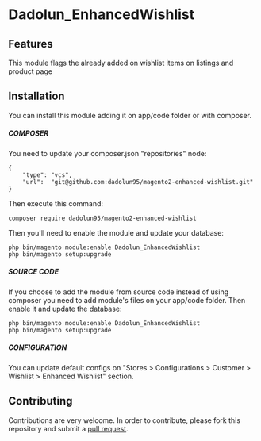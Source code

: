 # Dadolun_EnhancedWishlist

## Features
This module flags the already added on wishlist items on listings and product page

## Installation
You can install this module adding it on app/code folder or with composer.
##### COMPOSER
You need to update your composer.json "repositories" node:
```
{
    "type": "vcs",
    "url":  "git@github.com:dadolun95/magento2-enhanced-wishlist.git"
}
```
Then execute this command:
```
composer require dadolun95/magento2-enhanced-wishlist
```
Then you'll need to enable the module and update your database:
```
php bin/magento module:enable Dadolun_EnhancedWishlist
php bin/magento setup:upgrade
```
##### SOURCE CODE
If you choose to add the module from source code instead of using composer you need to add module's files on your app/code folder.
Then enable it and update the database:
```
php bin/magento module:enable Dadolun_EnhancedWishlist
php bin/magento setup:upgrade
```
##### CONFIGURATION
You can update default configs on "Stores > Configurations > Customer > Wishlist > Enhanced Wishlist" section.

## Contributing
Contributions are very welcome. In order to contribute, please fork this repository and submit a [pull request](https://docs.github.com/en/free-pro-team@latest/github/collaborating-with-issues-and-pull-requests/creating-a-pull-request).

